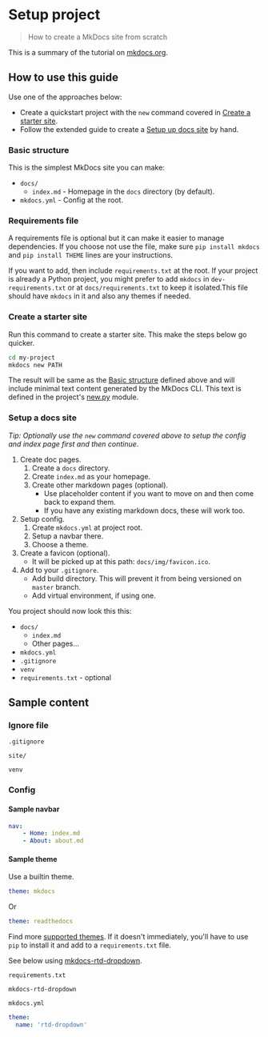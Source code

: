 # Setup project
> How to create a MkDocs site from scratch

This is a summary of the tutorial on [mkdocs.org](https://www.mkdocs.org/).


## How to use this guide

Use one of the approaches below:

- Create a quickstart project with the `new` command covered in [Create a starter site](#create-a-starter-site).
- Follow the extended guide to create a [Setup up docs site](#setup-a-docs-site) by hand.


### Basic structure

This is the simplest MkDocs site you can make:

- `docs/`
    - `index.md` - Homepage in the `docs` directory (by default).
- `mkdocs.yml` - Config at the root.


### Requirements file

A requirements file is optional but it can make it easier to manage dependencies. If you choose not use the file, make sure `pip install mkdocs` and `pip install THEME` lines are your instructions.

If you want to add, then include `requirements.txt` at the root. If your project is already a Python project, you might prefer to add `mkdocs` in `dev-requirements.txt` or at `docs/requirements.txt` to keep it isolated.This file should have `mkdocs` in it and also any themes if needed.


### Create a starter site

Run this command to create a starter site. This make the steps below go quicker.

```sh
cd my-project
mkdocs new PATH
```

The result will be same as the [Basic structure](#basic-structure) defined above and will include minimal text content generated by the MkDocs CLI. This text is defined in the project's [new.py](https://github.com/mkdocs/mkdocs/blob/master/mkdocs/commands/new.py) module.


### Setup a docs site

_Tip: Optionally use the `new` command covered above to setup the config and index page first and then continue_.

1. Create doc pages.
    1. Create a `docs` directory.
    2. Create `index.md` as your homepage.
    3. Create other markdown pages (optional).
        - Use placeholder content if you want to move on and then come back to expand them.
        - If you have any existing markdown docs, these will work too.
2. Setup config.
    1. Create `mkdocs.yml` at project root.
    2. Setup a navbar there.
    3. Choose a theme.
3. Create a favicon (optional).
    - It will be picked up at this path: `docs/img/favicon.ico`.
4. Add to your `.gitignore`.
    - Add build directory. This will prevent it from being versioned on `master` branch.
    - Add virtual environment, if using one.

You project should now look this this:

- `docs/`
    - `index.md`
    - Other pages...
- `mkdocs.yml`
- `.gitignore`
- `venv`
- `requirements.txt` - optional


## Sample content

### Ignore file

`.gitignore`

```
site/

venv
```

### Config

#### Sample navbar

```yaml
nav:
    - Home: index.md
    - About: about.md
```

#### Sample theme

Use a builtin theme.
```yaml
theme: mkdocs
```
Or
```yaml
theme: readthedocs
```

Find more [supported themes](https://github.com/mkdocs/mkdocs/wiki/MkDocs-Themes). If it doesn't immediately, you'll have to use `pip` to install it and add to a `requirements.txt` file.

See below using [mkdocs-rtd-dropdown](https://github.com/cjsheets/mkdocs-rtd-dropdown).

`requirements.txt`
```
mkdocs-rtd-dropdown
```

`mkdocs.yml`
```yaml
theme:
  name: 'rtd-dropdown'
```
